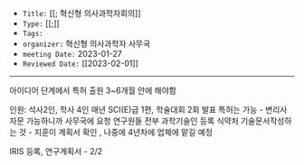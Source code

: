   
  
-   `Title:` [[; 혁신형 의사과학자회의]]
-   `Type:` [[;]]
-   `Tags:`
-   `organizer:` 혁신형 의사과학자 사무국
-   `meeting Date:` 2023-01-27
-   `Reviewed Date:` [[2023-02-01]]

---
아이디어 단계에서 특허 출원
3~6개월 안에 해야함

인원: 석사2인, 학사 4인 매년 SCI(E)급 1편, 학술대회 2회 발표
특허는 가능 - 변리사 자문 가능하니까 사무국에 요청
연구원들 전부 과학기술인 등록
식약처 기술문서작성하는 것 - 지훈이 계획서 확인 , 나중에 4년차에 업체에 맡길 예정

IRIS 등록, 연구계획서 - 2/2